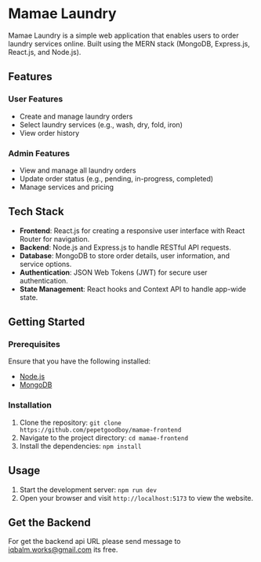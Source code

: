 # Mamae Laundry

Mamae Laundry is a simple web application that enables users to order laundry services online. Built using the MERN stack (MongoDB, Express.js, React.js, and Node.js).

## Features

### User Features
- Create and manage laundry orders
- Select laundry services (e.g., wash, dry, fold, iron)
- View order history

### Admin Features
- View and manage all laundry orders
- Update order status (e.g., pending, in-progress, completed)
- Manage services and pricing

## Tech Stack

- **Frontend**: React.js for creating a responsive user interface with React Router for navigation.
- **Backend**: Node.js and Express.js to handle RESTful API requests.
- **Database**: MongoDB to store order details, user information, and service options.
- **Authentication**: JSON Web Tokens (JWT) for secure user authentication.
- **State Management**: React hooks and Context API to handle app-wide state.

## Getting Started

### Prerequisites
Ensure that you have the following installed:
- [Node.js](https://nodejs.org/)
- [MongoDB](https://www.mongodb.com/)

### Installation

1. Clone the repository: `git clone https://github.com/pepetgoodboy/mamae-frontend`
2. Navigate to the project directory: `cd mamae-frontend`
3. Install the dependencies: `npm install`

## Usage

1. Start the development server: `npm run dev`
2. Open your browser and visit `http://localhost:5173` to view the website.

## Get the Backend

For get the backend api URL please send message to iqbalm.works@gmail.com its free.

